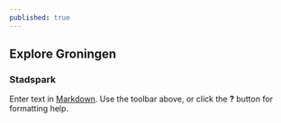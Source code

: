 ```yaml
---
published: true
---
```

## Explore Groningen

### Stadspark

Enter text in [Markdown](http://daringfireball.net/projects/markdown/). Use the toolbar above, or click the **?** button for formatting help.
